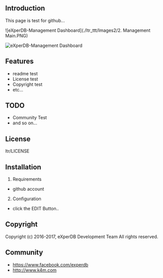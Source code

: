 ## Introduction
This page is test for github... 

![eXperDB-Management Dashboard](./ltr_ttt/Images2/2. Management Main.PNG)


![eXperDB-Management Dashboard](./ltr_ttt/Images2/ManagementMain.PNG)

## Features
* readme test
* License test
* Copyright test
* etc...


## TODO
* Community Test
* and so on...


## License
ltr/LICENSE


## Installation
1. Requirements
- github account

2. Configuration
- click the EDIT Button..


## Copyright
Copyright (c) 2016-2017, eXperDB Development Team
All rights reserved.


## Community
* https://www.facebook.com/experdb
* http://www.k4m.com

